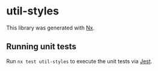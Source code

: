 # util-styles

This library was generated with [Nx](https://nx.dev).

## Running unit tests

Run `nx test util-styles` to execute the unit tests via [Jest](https://jestjs.io).
